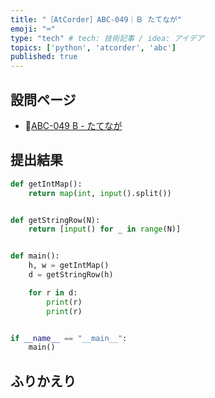 ```yaml
---
title: "［AtCorder］ABC-049｜Ｂ たてなが"
emoji: "⌨️"
type: "tech" # tech: 技術記事 / idea: アイデア
topics: ['python', 'atcorder', 'abc']
published: true
---
```


## 設問ページ

- 🔗[ABC-049 B - たてなが](https://atcoder.jp/contests/abc049/tasks/abc049_b)

## 提出結果

```python
def getIntMap():
    return map(int, input().split())


def getStringRow(N):
    return [input() for _ in range(N)]


def main():
    h, w = getIntMap()
    d = getStringRow(h)

    for r in d:
        print(r)
        print(r)


if __name__ == "__main__":
    main()
```

## ふりかえり
